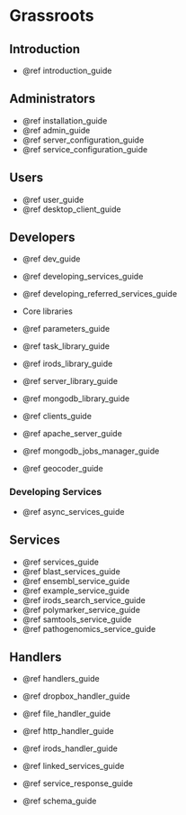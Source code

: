 # Grassroots

## Introduction

* @ref introduction_guide

## Administrators

* @ref installation_guide
* @ref admin_guide
* @ref server_configuration_guide
* @ref service_configuration_guide


## Users 

* @ref user_guide
* @ref desktop_client_guide


## Developers

* @ref dev_guide

* @ref developing_services_guide
* @ref developing_referred_services_guide

* Core libraries
 * @ref parameters_guide
 * @ref task_library_guide
 * @ref irods_library_guide
 * @ref server_library_guide
 * @ref mongodb_library_guide
 * @ref clients_guide


* @ref apache_server_guide
* @ref mongodb_jobs_manager_guide
* @ref geocoder_guide

### Developing Services

* @ref async_services_guide

## Services

* @ref services_guide
 * @ref blast_services_guide
 * @ref ensembl_service_guide
 * @ref example_service_guide
 * @ref irods_search_service_guide
 * @ref polymarker_service_guide
 * @ref samtools_service_guide
 * @ref pathogenomics_service_guide 

## Handlers

* @ref handlers_guide
 * @ref dropbox_handler_guide
 * @ref file_handler_guide
 * @ref http_handler_guide
 * @ref irods_handler_guide


* @ref linked_services_guide
* @ref service_response_guide
* @ref schema_guide





                
